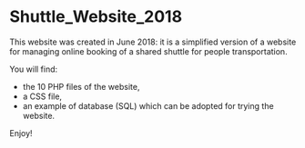 # Shuttle_Website_2018
This website was created in June 2018: 
it is a simplified version of a website for managing online booking of a shared shuttle for people transportation.

You will find: 
- the 10 PHP files of the website, 
- a CSS file,
- an example of database (SQL) which can be adopted for trying the website.

Enjoy!
